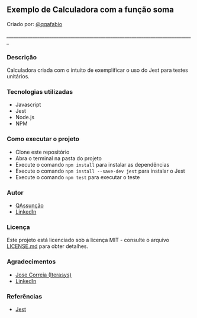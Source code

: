 ## Exemplo de Calculadora com a função soma

Criado por: [@qqafabio](https://www.linkedin.com/in/qqafabio)

*_______________________________________________________________________________*

### Descrição
Calculadora criada com o intuito de exemplificar o uso do Jest para testes unitários.

### Tecnologias utilizadas
- Javascript
- Jest
- Node.js
- NPM

### Como executar o projeto
- Clone este repositório
- Abra o terminal na pasta do projeto
- Execute o comando `npm install` para instalar as dependências
- Execute o comando `npm install --save-dev jest` para instalar o Jest
- Execute o comando `npm test` para executar o teste

### Autor
- [QAssunção](https://github.com/qqafabio)
- [LinkedIn](https://www.linkedin.com/in/qqafabio)

### Licença
Este projeto está licenciado sob a licença MIT - consulte o arquivo [LICENSE.md](LICENSE.md) para obter detalhes.

### Agradecimentos
- [Jose Correia (Iterasys)](https://github.com/Iterasys)
- [LinkedIn](https://www.linkedin.com/in/josecorreia/)

### Referências
- [Jest](https://jestjs.io/pt-BR/)
